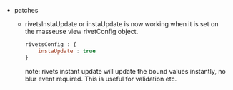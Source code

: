 * patches
    * rivetsInstaUpdate or instaUpdate is now working when it is set on the masseuse view rivetConfig object.

        ```javascript
        rivetsConfig : {
            instaUpdate : true
        }
        ```

        note: rivets instant update will update the bound values instantly, no blur event required. This is useful for validation etc.
